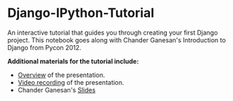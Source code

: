Django-IPython-Tutorial
=======================

An interactive tutorial that guides you through creating your first Django project. This notebook goes along with Chander Ganesan's Introduction to Django from Pycon 2012. 


**Additional materials for the tutorial include:**

*  [Overview](https://us.pycon.org/2012/schedule/presentation/327/) of the presentation. 
*  [Video recording](http://youtu.be/hp5ymCrD9yw) of the presentation.
*  Chander Ganesan's [Slides](http://www.otg-nc.com/site_media/pdf/django2012.pdf)
